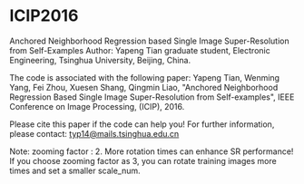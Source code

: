 # ICIP2016
Anchored Neighborhood Regression based Single Image Super-Resolution from Self-Examples 
Author: 
Yapeng Tian
graduate student,
Electronic Engineering, 
Tsinghua University, Beijing, China.   

The code is associated with the following paper:
Yapeng Tian, Wenming Yang, Fei Zhou, Xuesen Shang, Qingmin Liao, 
"Anchored Neighborhood Regression Based Single Image Super-Resolution from Self-examples", 
IEEE Conference on Image Processing, (ICIP), 2016.

Please cite this paper if the code can help you! For further information, please contact: typ14@mails.tsinghua.edu.cn

Note:
zooming factor : 2.
More rotation times can enhance SR performance! If you choose zooming factor as 3, you can rotate training images more times and set a smaller scale_num.
